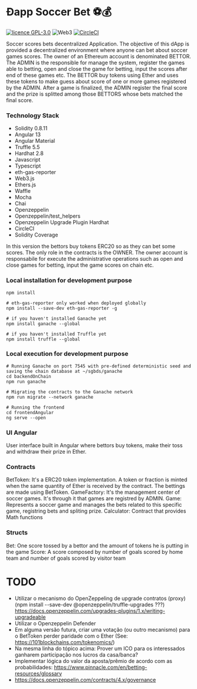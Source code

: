 # Ðapp Soccer Bet ⚽💰

[![licence GPL-3.0](https://img.shields.io/github/license/fabianorodrigo/dappsoccerbet?style=flat-square&logo=creativecommons)](https://github.com/fabianorodrigo/dappsoccerbet/blob/master/LICENSE.md)
![Web3](https://img.shields.io/badge/web3-Decentralized%20Web-brightgreen?style=flat-square&logo=ethereum)
[![CircleCI](https://circleci.com/gh/fabianorodrigo/dAppSoccerbet/tree/main.svg?style=svg)](https://circleci.com/gh/fabianorodrigo/dAppSoccerbet/tree/main)

Soccer scores bets decentralized Application. The objective of this dApp is provided a decentralized environment where anyone can bet about soccer games scores. The owner of an Ethereum account is denominated BETTOR. The ADMIN is the responsible for manage the system, register the games able to betting, open and close the game for betting, input the scores after end of these games etc.
The BETTOR buy tokens using Ether and uses these tokens to make guess about score of one or more games registered by the ADMIN. After a game is finalized, the ADMIN register the final score and the prize is splitted among those BETTORS whose bets matched the final score.

### Technology Stack

- Solidity 0.8.11
- Angular 13
- Angular Material
- Truffle 5.5
- Hardhat 2.8
- Javascript
- Typescript 
- eth-gas-reporter
- Web3.js
- Ethers.js
- Waffle
- Mocha
- Chai
- Openzeppelin
- Openzeppelin/test_helpers
- Openzeppelin Upgrade Plugin Hardhat
- CircleCI
- Solidity Coverage
<!--This dApp has X different versions/tags evolving from the simpler version with less features to an more elaborated and more complex one. Thus is a good example to learn about Decentralized Application Development incrementally.

The branch 'main' will always keep the latest stable version that is the greater version/tag. 

## v1.0.0-->
In this version the bettors buy tokens ERC20 so as they can bet some scores. The only role in the contracts is the OWNER. The owner account is responsabile for execute the administrative operations such as open and close games for betting, input the game scores on chain etc.

### Local installation for development purpose

```
npm install

# eth-gas-reporter only worked when deployed globally
npm install --save-dev eth-gas-reporter -g

# if you haven't installed Ganache yet
npm install ganache --global

# if you haven't installed Truffle yet
npm install truffle --global
```

### Local execution for development purpose

```
# Running Ganache on port 7545 with pre-defined deterministic seed and saving the chain database at ~/sgbds/ganache
cd backendOnChain
npm run ganache

# Migrating the contracts to the Ganache network
npm run migrate --network ganache

# Running the frontend
cd frontendAngular
ng serve --open
```


### UI Angular

User interface built in Angular where bettors buy tokens, make their toss and withdraw their prize in Ether.

### Contracts

BetToken: It's a ERC20 token implementation. A token or fraction is minted when the same quantity of Ether is received by the contract. The bettings are made using BetToken.
GameFactory: It's the management center of soccer games. It's through it that games are registred by ADMIN.
Game: Represents a soccer game and manages the bets related to this specific game, registring bets and spliting prize.
Calculator: Contract that provides Math functions

### Structs

Bet: One score tossed by a bettor and the amount of tokens he is putting in the game
Score: A score composed by number of goals scored by home team and number of goals scored by visitor team

# TODO

- Utilizar o mecanismo do OpenZeppeling de upgrade contratos (proxy) (npm install --save-dev @openzeppelin/truffle-upgrades
  ???) https://docs.openzeppelin.com/upgrades-plugins/1.x/writing-upgradeable
- Utilizar o Openzeppelin Defender
- Em alguma versão futura, criar uma votação (ou outro mecanismo) para o BetToken perder paridade com o Ether (See: https://101blockchains.com/tokenomics/)
- Na mesma linha do tópico acima: Prover um ICO para os interessados ganharem participação nos lucros da casa/banca?
- Implementar lógica do valor da aposta/prêmio de acordo com as probabilidades: https://www.pinnacle.com/en/betting-resources/glossary
- https://docs.openzeppelin.com/contracts/4.x/governance
